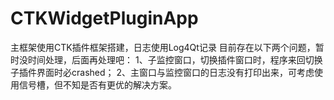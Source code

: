 # CTKWidgetPluginApp
主框架使用CTK插件框架搭建，日志使用Log4Qt记录
目前存在以下两个问题，暂时没时间处理，后面再处理吧：
1、子监控窗口，切换插件窗口时，程序来回切换子插件界面时必crashed；
2、主窗口与监控窗口的日志没有打印出来，可考虑使用信号槽，但不知是否有更优的解决方案。